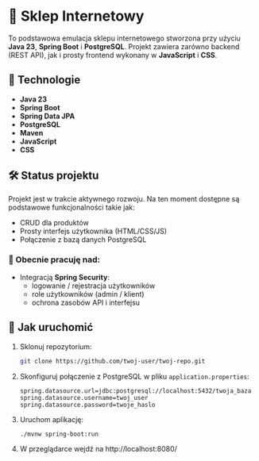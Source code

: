 

# 🛒 Sklep Internetowy 

To podstawowa emulacja sklepu internetowego stworzona przy użyciu **Java 23**, **Spring Boot** i **PostgreSQL**. Projekt zawiera zarówno backend (REST API), jak i prosty frontend wykonany w **JavaScript** i **CSS**.

## 🔧 Technologie

- **Java 23**
- **Spring Boot**
- **Spring Data JPA**
- **PostgreSQL**
- **Maven**
- **JavaScript**
- **CSS**

## 🛠️ Status projektu

Projekt jest w trakcie aktywnego rozwoju. Na ten moment dostępne są podstawowe funkcjonalności takie jak:

- CRUD dla produktów
- Prosty interfejs użytkownika (HTML/CSS/JS)
- Połączenie z bazą danych PostgreSQL

### 🔐 Obecnie pracuję nad:

- Integracją **Spring Security**:
  - logowanie / rejestracja użytkowników
  - role użytkowników (admin / klient)
  - ochrona zasobów API i interfejsu

## 🚀 Jak uruchomić

1. Sklonuj repozytorium:
   ```bash
   git clone https://github.com/twoj-user/twoj-repo.git
   ```
2. Skonfiguruj połączenie z PostgreSQL w pliku `application.properties`:
   ```properties
   spring.datasource.url=jdbc:postgresql://localhost:5432/twoja_baza
   spring.datasource.username=twoj_user
   spring.datasource.password=twoje_haslo
   ```
3. Uruchom aplikację:
   ```bash
   ./mvnw spring-boot:run
   ```
4. W przeglądarce wejdź na http://localhost:8080/

